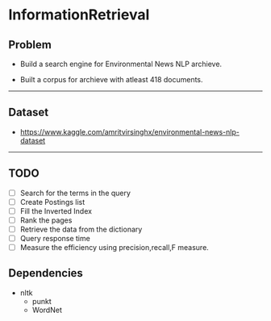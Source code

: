 # InformationRetrieval

## Problem

* Build a search engine for Environmental News NLP archieve.

* Built a corpus for archieve with atleast 418 documents.

----

## Dataset

* <https://www.kaggle.com/amritvirsinghx/environmental-news-nlp-dataset>

----

## TODO

* [ ] Search for the terms in the query
* [ ] Create Postings list
* [ ] Fill the Inverted Index
* [ ] Rank the pages
* [ ] Retrieve the data from the dictionary
* [ ] Query response time
* [ ] Measure the efficiency using precision,recall,F measure.

## Dependencies

* nltk
  * punkt
  * WordNet

